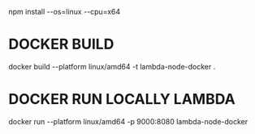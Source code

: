 
npm install --os=linux --cpu=x64


# DOCKER BUILD
docker build --platform linux/amd64 -t lambda-node-docker .

# DOCKER RUN LOCALLY LAMBDA

docker run --platform linux/amd64 -p 9000:8080 lambda-node-docker